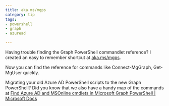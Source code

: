 ```yaml
---
title: aka.ms/mgps
category: tip
tags:
- powershell
- graph
- azuread

---
```

Having trouble finding the Graph PowerShell commandlet reference? I created an easy to remember shortcut at [aka.ms/mgps](https://aka.ms/mgps).

Now you can find the reference for commands like Connect-MgGraph, Get-MgUser quickly.

Migrating your old Azure AD PowerShell scripts to the new Graph PowerShell? Did you know that we also have a handy map of the commands at [Find Azure AD and MSOnline cmdlets in Microsoft Graph PowerShell | Microsoft Docs](https://docs.microsoft.com/en-au/powershell/microsoftgraph/azuread-msoline-cmdlet-map?view=graph-powershell-beta)